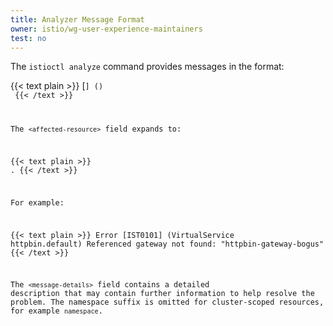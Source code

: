 ```yaml
---
title: Analyzer Message Format
owner: istio/wg-user-experience-maintainers
test: no
---
```


The `istioctl analyze` command provides messages in the format:

{{< text plain >}}
<level> [<code>] (<affected-resource>) <message-details>
{{< /text >}}

The `<affected-resource>` field expands to:

{{< text plain >}}
<resource-kind> <resource-name>.<resource-namespace>
{{< /text >}}

For example:

{{< text plain >}}
Error [IST0101] (VirtualService httpbin.default) Referenced gateway not found: "httpbin-gateway-bogus"
{{< /text >}}

The `<message-details>` field contains a detailed description that may contain further information to help resolve the problem. The namespace suffix is omitted for cluster-scoped resources, for example `namespace`.
